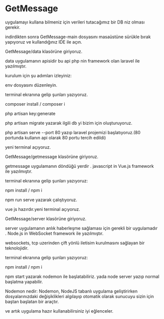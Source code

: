 # GetMessage



uygulamayı kullana bilmeniz için verileri tutacağımız bir DB niz olması gerekir.

indirdikten sonra GetMessage-main dosyasını masaüstüne sürükle bırak yapıyoruz ve kullandığınız IDE ile açın.



GetMessage/data  klasörüne giriyoruz.

data uygulamanın apisidir bu api php nin framework olan laravel ile yazılmıştır.

kurulum için şu adımları izleyiniz:

env dosyasını düzenleyin.

terminal ekranına gelip şunları yazıyoruz.

composer install / composer i 

php artisan key:generate 

php artisan migrate yazarak ilgili db yi bizim için oluşturuyoruz.

php artisan serve --port 80 yazıp laravel projemizi başlatıyoruz.(80 portunda kullanın api olarak 80 portu tercih edildi)

yeni terminal açıyoruz.


GetMessage/getmessage  klasörüne giriyoruz.

getmessage uygulamanın döndüğü yerdir . javascript in Vue.js  framework ile yazılmıştır.

terminal ekranına gelip şunları yazıyoruz:

npm install / npm i

npm run serve yazarak çalıştıyoruz.

vue js hazırdır.yeni terminal açıyoruz.


GetMessage/server  klasörüne giriyoruz.

server uygulamanın anlık haberleşme sağlaması için gerekli bir uygulamadır  . Node.js in WebSocket framework ile yazılmıştır.

websockets, tcp uzerinden çift yönlü iletisim kurulmasını sağlayan bir teknolojidir.

terminal ekranına gelip şunları yazıyoruz:

npm install / npm i

npm start yazarak nodemon ile başlatabiliriz. yada node server yazıp normal başlatma yapabilir.

Nodemon nedir: Nodemon, NodeJS tabanlı uygulama geliştirirken dosyalarınızdaki değişiklikleri algılayıp otomatik olarak sunucuyu sizin için baştan başlatan bir araçtır.

ve artık uygulama hazır kullanabilirsiniz iyi eğlenceler.





 
